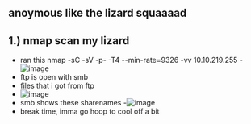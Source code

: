 anoymous like the lizard squaaaad
-

1.) nmap scan my lizard 
-
- ran this  nmap -sC -sV -p- -T4 --min-rate=9326 -vv 10.10.219.255
-![image](https://github.com/TekTristan/cyber-rooms/assets/92371193/061873de-ba3d-4350-90f6-33125d3e424a)
- ftp is open with smb
- files that i got from ftp
- ![image](https://github.com/TekTristan/cyber-rooms/assets/92371193/3a3e83b4-81cb-4df5-a2ac-db3153f22be4)
- smb shows these sharenames
-![image](https://github.com/TekTristan/cyber-rooms/assets/92371193/21ef5813-3ba4-403e-b56c-f93af1565a4d)
- break time, imma go hoop to cool off a bit
